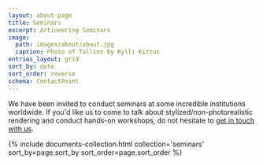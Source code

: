 ```yaml
---
layout: about-page
title: Seminars
excerpt: Artineering Seminars
image:
  path: images/about/about.jpg
  caption: Photo of Tallinn by Kylli Kittus
entries_layout: grid
sort_by: date
sort_order: reverse
schema: ContactPoint
---
```

We have been invited to conduct seminars at some incredible institutions worldwide. If you'd like us to come to talk about stylized/non-photorealistic rendering and conduct hands-on workshops, do not hesitate to [get in touch with us](/contact/).
<div class="entries-{{ page.entries_layout | default: 'list' }}">
  {% include documents-collection.html collection='seminars' sort_by=page.sort_by sort_order=page.sort_order %}
</div>